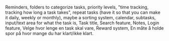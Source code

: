 



















Reminders,
folders to categorize tasks,
 priority levels,
"time tracking, tracking how long a task takes",
 repeat tasks (have it so that you can make it daily, weekly or monthly),
 maybe a sorting system,
 calendar,
 subtasks,
 input/text area for what the task is,
 Task title,
 Search feature,
 Notes,
 Login feature,
 Velge hvor lenge en task skal vare,
 Reward system,
 En måte å holde spor på hvor mange du har klart/ikke klart.

